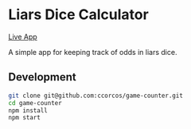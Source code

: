 # Liars Dice Calculator

[Live App](https://ccorcos.github.io/liars-dice)

A simple app for keeping track of odds in liars dice.

## Development

```sh
git clone git@github.com:ccorcos/game-counter.git
cd game-counter
npm install
npm start
```
